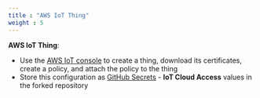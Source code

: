 ```yaml
---
title : "AWS IoT Thing"
weight : 5
---
```


**AWS IoT Thing**:
- Use the [AWS IoT console](https://console.aws.amazon.com/iotv2/) to create a thing, download its certificates, create a policy, and attach the policy to the thing
- Store this configuration as [GitHub Secrets](https://docs.github.com/en/actions/security-guides/encrypted-secrets) - **IoT Cloud Access** values in the forked repository

